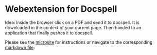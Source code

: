 # Webextension for Docspell

Idea: Inside the browser click on a PDF and send it to docspell. It is
downloaded in the context of your current page. Then handed to an
application that finally pushes it to docspell.

Please see the
[microsite](https://docspell.org/doc/tools) for
instructions or navigate to the corresponding [markdown
file](../../modules/microsite/src/main/tut/doc/tools.md#webextension-for-docspell).
